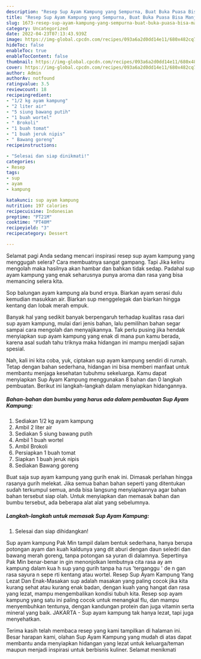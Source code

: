 ```yaml
---
description: "Resep Sup Ayam Kampung yang Sempurna, Buat Buka Puasa Bisa Manjain Lidah"
title: "Resep Sup Ayam Kampung yang Sempurna, Buat Buka Puasa Bisa Manjain Lidah"
slug: 1673-resep-sup-ayam-kampung-yang-sempurna-buat-buka-puasa-bisa-manjain-lidah
category: Uncategorized
date: 2022-04-23T07:13:43.939Z
image: https://img-global.cpcdn.com/recipes/093a6a2d0dd14e11/680x482cq70/sup-ayam-kampung-foto-resep-utama.jpg
hideToc: false
enableToc: true
enableTocContent: false
thumbnail: https://img-global.cpcdn.com/recipes/093a6a2d0dd14e11/680x482cq70/sup-ayam-kampung-foto-resep-utama.jpg
cover: https://img-global.cpcdn.com/recipes/093a6a2d0dd14e11/680x482cq70/sup-ayam-kampung-foto-resep-utama.jpg
author: Admin
authorAv: notfound
ratingvalue: 3.5
reviewcount: 18
recipeingredient:
- "1/2 kg ayam kampung"
- "2 liter air"
- "5 siung bawang putih"
- "1 buah wortel"
- " Brokoli"
- "1 buah tomat"
- "1 buah jeruk nipis"
- " Bawang goreng"
recipeinstructions:

- "Selesai dan siap dinikmati!"
categories:
- Resep
tags:
- sup
- ayam
- kampung

katakunci: sup ayam kampung 
nutrition: 197 calories
recipecuisine: Indonesian
preptime: "PT21M"
cooktime: "PT40M"
recipeyield: "3"
recipecategory: Dessert

---
```



Selamat pagi Anda sedang mencari inspirasi resep sup ayam kampung yang menggugah selera? Cara membuatnya sangat gampang. Tapi Jika keliru mengolah maka hasilnya akan hambar dan bahkan tidak sedap. Padahal sup ayam kampung yang enak seharusnya punya aroma dan rasa yang bisa memancing selera kita.


Sop balungan ayam kampung ala bund ersya. Biarkan ayam serasi dulu kemudian masukkan air. Biarkan sup menggelegak dan biarkan hingga kentang dan lobak merah empuk.

Banyak hal yang sedikit banyak berpengaruh terhadap kualitas rasa dari sup ayam kampung, mulai dari jenis bahan, lalu pemilihan bahan segar sampai cara mengolah dan menyajikannya. Tak perlu pusing jika hendak menyiapkan sup ayam kampung yang enak di mana pun kamu berada, karena asal sudah tahu triknya maka hidangan ini mampu menjadi sajian spesial.


Nah, kali ini kita coba, yuk, ciptakan sup ayam kampung sendiri di rumah. Tetap dengan bahan sederhana, hidangan ini bisa memberi manfaat untuk membantu menjaga kesehatan tubuhmu sekeluarga. Kamu dapat menyiapkan Sup Ayam Kampung menggunakan 8 bahan dan 0 langkah pembuatan. Berikut ini langkah-langkah dalam menyiapkan hidangannya.

<!--inarticleads1-->

##### Bahan-bahan dan bumbu yang harus ada dalam pembuatan Sup Ayam Kampung:

1. Sediakan 1/2 kg ayam kampung
1. Ambil 2 liter air
1. Sediakan 5 siung bawang putih
1. Ambil 1 buah wortel
1. Ambil  Brokoli
1. Persiapkan 1 buah tomat
1. Siapkan 1 buah jeruk nipis
1. Sediakan  Bawang goreng


Buat saja sup ayam kampung yang gurih enak ini. Dimasak perlahan hingga rasanya gurih melekat. Jika semua bahan bahan seperti yang ditentukan sudah terkumpul semua, anda bisa langsung menyiapkannya agar bahan bahan tersebut siap olah. Untuk menyiapkan dan memasak bahan dan bumbu tersebut, ada beberapa alat alat yang sebelumnya. 

<!--inarticleads2-->

##### Langkah-langkah untuk memasak Sup Ayam Kampung:


1. Selesai dan siap dihidangkan!

Sup ayam kampung Pak Min tampil dalam bentuk sederhana, hanya berupa potongan ayam dan kuah kaldunya yang dit aburi dengan daun seledri dan bawang merah goreng, tanpa potongan sa yuran di dalamnya. Sepertinya Pak Min benar-benar in gin menonjolkan lembutnya cita rasa ay am kampung dalam kua h sup yang gurih tanpa ha rus &#39;terganggu &#39; de n gan rasa sayura n sepe rti kentang atau wortel. Resep Sup Ayam Kampung Yang Lezat Dan Enak-Masakan sup adalah masakan yang paling cocok jika kita kurang sehat atau kurang enak badan, dengan kuah yang hangat dan rasa yang lezat, mampu mengembalikan kondisi tubuh kita. Resep sop ayam kampung yang satu ini paling cocok untuk menangkal flu, dan mampu menyembuhkan tentunya, dengan kandungan protein dan juga vitamin serta mineral yang baik. JAKARTA - Sup ayam kampung tak hanya lezat, tapi juga menyehatkan. 

Terima kasih telah membaca resep yang kami tampilkan di halaman ini. Besar harapan kami, olahan Sup Ayam Kampung yang mudah di atas dapat membantu anda menyiapkan hidangan yang lezat untuk keluarga/teman maupun menjadi inspirasi untuk berbisnis kuliner. Selamat menikmati
